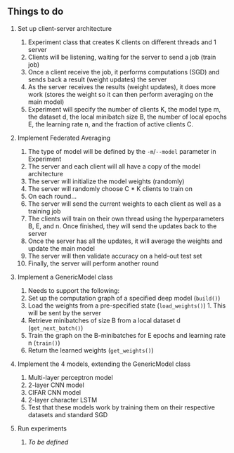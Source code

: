 ## Things to do

1. Set up client-server architecture
    1. Experiment class that creates K clients on different threads and 1 server
    1. Clients will be listening, waiting for the server to send a job (train job)
    1. Once a client receive the job, it performs computations (SGD) and sends back a result (weight updates) the server
    1. As the server receives the results (weight updates), it does more work (stores the weight so it can then perform averaging on the main model)
    1. Experiment will specify the number of clients K, the model type m, the dataset d, the local minibatch size B, the number of local epochs E, the learning rate n, and the fraction of active clients C.


1. Implement Federated Averaging
    1. The type of model will be defined by the `-m`/`--model` parameter in Experiment
    1. The server and each client will all have a copy of the model architecture
    1. The server will initialize the model weights (randomly)
    1. The server will randomly choose C * K clients to train on
    1. On each round...
      1. The server will send the current weights to each client as well as a training job
      1. The clients will train on their own thread using the hyperparameters B, E, and n. Once finished, they will send the updates back to the server
      1. Once the server has all the updates, it will average the weights and update the main model
      1. The server will then validate accuracy on a held-out test set
      1. Finally, the server will perform another round


1. Implement a GenericModel class
    1. Needs to support the following:
      1. Set up the computation graph of a specified deep model (`build()`)
      1. Load the weights from a pre-specified state (`load_weights()`)
        1. This will be sent by the server
      1. Retrieve minibatches of size B from a local dataset d (`get_next_batch()`)
      1. Train the graph on the B-minibatches for E epochs and learning rate n (`train()`)
      1. Return the learned weights (`get_weights()`)


1. Implement the 4 models, extending the GenericModel class
    1. Multi-layer perceptron model
    1. 2-layer CNN model
    1. CIFAR CNN model
    1. 2-layer character LSTM
    1. Test that these models work by training them on their respective datasets and standard SGD


1. Run experiments
    1. _To be defined_
